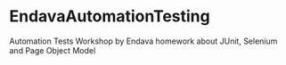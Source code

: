 # EndavaAutomationTesting
Automation Tests Workshop by Endava homework about JUnit, Selenium and Page Object Model
